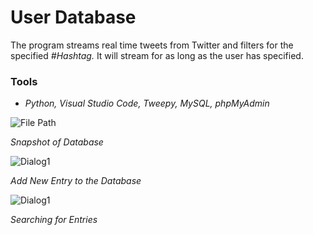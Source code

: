 
# User Database

The program streams real time tweets from Twitter and filters for the specified *#Hashtag.* It will stream for as long as the user has specified.

### Tools
-  *Python, Visual Studio Code, Tweepy, MySQL, phpMyAdmin*

![File Path](/images/database.png)

*Snapshot of Database*

![Dialog1](/images/add.png)

*Add New Entry to the Database*

![Dialog1](/images/search.png)

*Searching for Entries*
